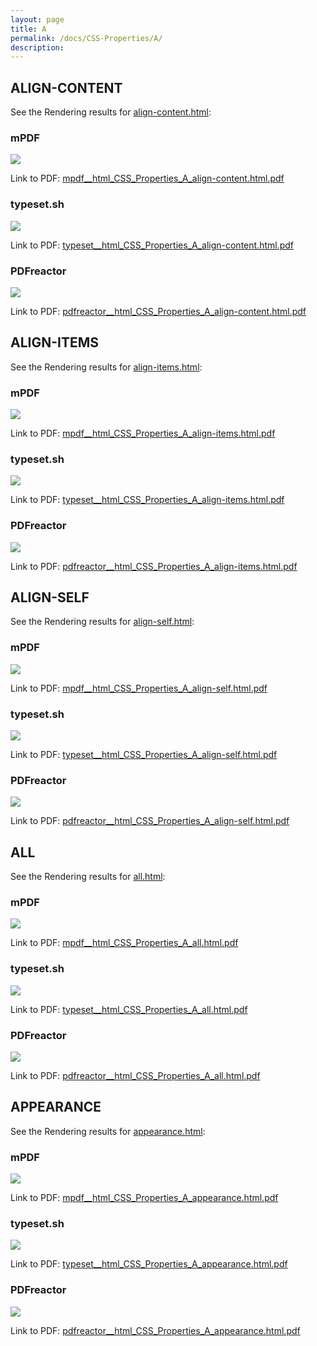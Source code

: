 ```yaml
---
layout: page
title: A
permalink: /docs/CSS-Properties/A/
description: 
---
```




## ALIGN-CONTENT

See the Rendering results for [align-content.html](/html/CSS%20Properties/A/align-content.html):

### mPDF
![](mpdf__html_CSS_Properties_A_align-content.html.png) 

Link to PDF: [mpdf__html_CSS_Properties_A_align-content.html.pdf](mpdf__html_CSS_Properties_A_align-content.html.pdf)

### typeset.sh
![](typeset__html_CSS_Properties_A_align-content.html.png) 

Link to PDF: [typeset__html_CSS_Properties_A_align-content.html.pdf](typeset__html_CSS_Properties_A_align-content.html.pdf)

### PDFreactor
![](pdfreactor__html_CSS_Properties_A_align-content.html.png) 

Link to PDF: [pdfreactor__html_CSS_Properties_A_align-content.html.pdf](pdfreactor__html_CSS_Properties_A_align-content.html.pdf)

## ALIGN-ITEMS

See the Rendering results for [align-items.html](/html/CSS%20Properties/A/align-items.html):

### mPDF
![](mpdf__html_CSS_Properties_A_align-items.html.png) 

Link to PDF: [mpdf__html_CSS_Properties_A_align-items.html.pdf](mpdf__html_CSS_Properties_A_align-items.html.pdf)

### typeset.sh
![](typeset__html_CSS_Properties_A_align-items.html.png) 

Link to PDF: [typeset__html_CSS_Properties_A_align-items.html.pdf](typeset__html_CSS_Properties_A_align-items.html.pdf)

### PDFreactor
![](pdfreactor__html_CSS_Properties_A_align-items.html.png) 

Link to PDF: [pdfreactor__html_CSS_Properties_A_align-items.html.pdf](pdfreactor__html_CSS_Properties_A_align-items.html.pdf)

## ALIGN-SELF

See the Rendering results for [align-self.html](/html/CSS%20Properties/A/align-self.html):

### mPDF
![](mpdf__html_CSS_Properties_A_align-self.html.png) 

Link to PDF: [mpdf__html_CSS_Properties_A_align-self.html.pdf](mpdf__html_CSS_Properties_A_align-self.html.pdf)

### typeset.sh
![](typeset__html_CSS_Properties_A_align-self.html.png) 

Link to PDF: [typeset__html_CSS_Properties_A_align-self.html.pdf](typeset__html_CSS_Properties_A_align-self.html.pdf)

### PDFreactor
![](pdfreactor__html_CSS_Properties_A_align-self.html.png) 

Link to PDF: [pdfreactor__html_CSS_Properties_A_align-self.html.pdf](pdfreactor__html_CSS_Properties_A_align-self.html.pdf)

## ALL

See the Rendering results for [all.html](/html/CSS%20Properties/A/all.html):

### mPDF
![](mpdf__html_CSS_Properties_A_all.html.png) 

Link to PDF: [mpdf__html_CSS_Properties_A_all.html.pdf](mpdf__html_CSS_Properties_A_all.html.pdf)

### typeset.sh
![](typeset__html_CSS_Properties_A_all.html.png) 

Link to PDF: [typeset__html_CSS_Properties_A_all.html.pdf](typeset__html_CSS_Properties_A_all.html.pdf)

### PDFreactor
![](pdfreactor__html_CSS_Properties_A_all.html.png) 

Link to PDF: [pdfreactor__html_CSS_Properties_A_all.html.pdf](pdfreactor__html_CSS_Properties_A_all.html.pdf)

## APPEARANCE

See the Rendering results for [appearance.html](/html/CSS%20Properties/A/appearance.html):

### mPDF
![](mpdf__html_CSS_Properties_A_appearance.html.png) 

Link to PDF: [mpdf__html_CSS_Properties_A_appearance.html.pdf](mpdf__html_CSS_Properties_A_appearance.html.pdf)

### typeset.sh
![](typeset__html_CSS_Properties_A_appearance.html.png) 

Link to PDF: [typeset__html_CSS_Properties_A_appearance.html.pdf](typeset__html_CSS_Properties_A_appearance.html.pdf)

### PDFreactor
![](pdfreactor__html_CSS_Properties_A_appearance.html.png) 

Link to PDF: [pdfreactor__html_CSS_Properties_A_appearance.html.pdf](pdfreactor__html_CSS_Properties_A_appearance.html.pdf)


